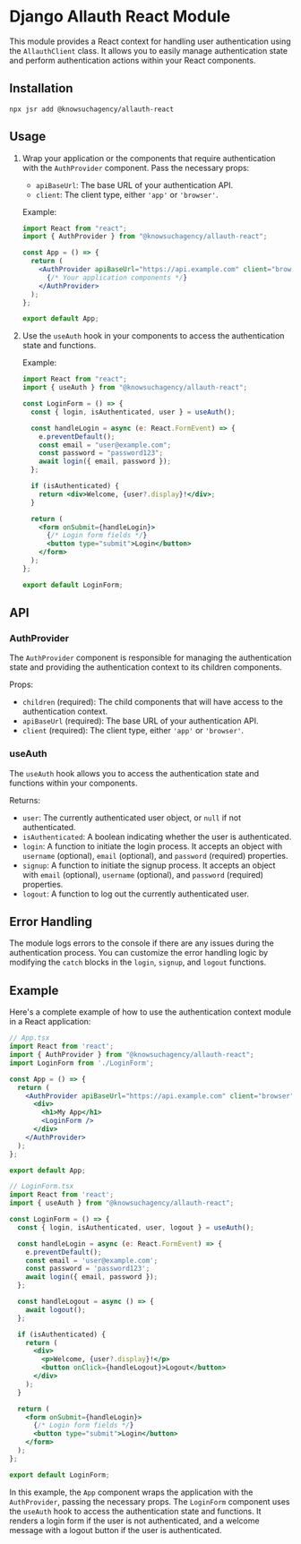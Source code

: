 # Django Allauth React Module

This module provides a React context for handling user authentication using the `AllauthClient` class. It allows you to easily manage authentication state and perform authentication actions within your React components.

## Installation

```shell
npx jsr add @knowsuchagency/allauth-react
```

## Usage

1. Wrap your application or the components that require authentication with the `AuthProvider` component. Pass the necessary props:

   - `apiBaseUrl`: The base URL of your authentication API.
   - `client`: The client type, either `'app'` or `'browser'`.

   Example:

   ```jsx
   import React from "react";
   import { AuthProvider } from "@knowsuchagency/allauth-react";

   const App = () => {
     return (
       <AuthProvider apiBaseUrl="https://api.example.com" client="browser">
         {/* Your application components */}
       </AuthProvider>
     );
   };

   export default App;
   ```

2. Use the `useAuth` hook in your components to access the authentication state and functions.

   Example:

   ```jsx
   import React from "react";
   import { useAuth } from "@knowsuchagency/allauth-react";

   const LoginForm = () => {
     const { login, isAuthenticated, user } = useAuth();

     const handleLogin = async (e: React.FormEvent) => {
       e.preventDefault();
       const email = "user@example.com";
       const password = "password123";
       await login({ email, password });
     };

     if (isAuthenticated) {
       return <div>Welcome, {user?.display}!</div>;
     }

     return (
       <form onSubmit={handleLogin}>
         {/* Login form fields */}
         <button type="submit">Login</button>
       </form>
     );
   };

   export default LoginForm;
   ```

## API

### AuthProvider

The `AuthProvider` component is responsible for managing the authentication state and providing the authentication context to its children components.

Props:

- `children` (required): The child components that will have access to the authentication context.
- `apiBaseUrl` (required): The base URL of your authentication API.
- `client` (required): The client type, either `'app'` or `'browser'`.

### useAuth

The `useAuth` hook allows you to access the authentication state and functions within your components.

Returns:

- `user`: The currently authenticated user object, or `null` if not authenticated.
- `isAuthenticated`: A boolean indicating whether the user is authenticated.
- `login`: A function to initiate the login process. It accepts an object with `username` (optional), `email` (optional), and `password` (required) properties.
- `signup`: A function to initiate the signup process. It accepts an object with `email` (optional), `username` (optional), and `password` (required) properties.
- `logout`: A function to log out the currently authenticated user.

## Error Handling

The module logs errors to the console if there are any issues during the authentication process. You can customize the error handling logic by modifying the `catch` blocks in the `login`, `signup`, and `logout` functions.

## Example

Here's a complete example of how to use the authentication context module in a React application:

```jsx
// App.tsx
import React from 'react';
import { AuthProvider } from "@knowsuchagency/allauth-react";
import LoginForm from './LoginForm';

const App = () => {
  return (
    <AuthProvider apiBaseUrl="https://api.example.com" client="browser">
      <div>
        <h1>My App</h1>
        <LoginForm />
      </div>
    </AuthProvider>
  );
};

export default App;

// LoginForm.tsx
import React from 'react';
import { useAuth } from "@knowsuchagency/allauth-react";

const LoginForm = () => {
  const { login, isAuthenticated, user, logout } = useAuth();

  const handleLogin = async (e: React.FormEvent) => {
    e.preventDefault();
    const email = 'user@example.com';
    const password = 'password123';
    await login({ email, password });
  };

  const handleLogout = async () => {
    await logout();
  };

  if (isAuthenticated) {
    return (
      <div>
        <p>Welcome, {user?.display}!</p>
        <button onClick={handleLogout}>Logout</button>
      </div>
    );
  }

  return (
    <form onSubmit={handleLogin}>
      {/* Login form fields */}
      <button type="submit">Login</button>
    </form>
  );
};

export default LoginForm;
```

In this example, the `App` component wraps the application with the `AuthProvider`, passing the necessary props. The `LoginForm` component uses the `useAuth` hook to access the authentication state and functions. It renders a login form if the user is not authenticated, and a welcome message with a logout button if the user is authenticated.
